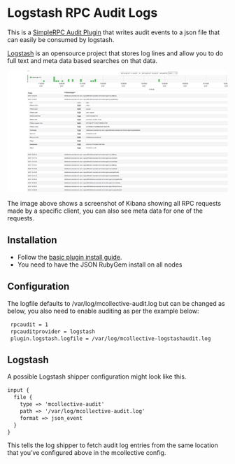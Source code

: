Logstash RPC Audit Logs
=======================

This is a [SimpleRPC Audit Plugin](http://docs.puppetlabs.com/mcollective/simplerpc/auditing.html) that writes audit events to a json file that can
easily be consumed by logstash.

[Logstash](http://www.logstash.net/) is an opensource project that stores log lines and allow you to do full text and meta data based searches on that data.

[![mcollective-logstash](images/mcollective-logstash.png)](https://raw.github.com/puppetlabs/mcollective-logstash-audit/master/images/mcollective-logstash.png)

The image above shows a screenshot of Kibana showing all RPC requests made by a specific client, you can also see meta data for one of the requests.

Installation
------------

 * Follow the [basic plugin install guide](http://projects.puppetlabs.com/projects/mcollective-plugins/wiki/InstalingPlugins).
 * You need to have the JSON RubyGem install on all nodes

Configuration
-------------

The logfile defaults to /var/log/mcollective-audit.log but can be changed as below, you also need to enable auditing as per the example below:

     rpcaudit = 1
     rpcauditprovider = logstash
     plugin.logstash.logfile = /var/log/mcollective-logstashaudit.log

Logstash
--------

A possible Logstash shipper configuration might look like this.

    input {
      file {
        type => 'mcollective-audit'
        path => '/var/log/mcollective-audit.log'
        format => json_event
      }
    }

This tells the log shipper to fetch audit log entries from the same location that you’ve configured above in the mcollective config.

